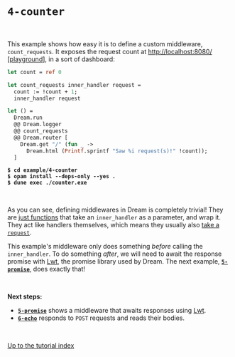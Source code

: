 # `4-counter`

<br>

This example shows how easy it is to define a custom middleware,
`count_requests`. It exposes the request count at
[http://localhost:8080/](http://localhost:8080/)
[[playground](http://dream.as/4-counter)], in a sort of dashboard:

```ocaml
let count = ref 0

let count_requests inner_handler request =
  count := !count + 1;
  inner_handler request

let () =
  Dream.run
  @@ Dream.logger
  @@ count_requests
  @@ Dream.router [
    Dream.get "/" (fun _ ->
      Dream.html (Printf.sprintf "Saw %i request(s)!" !count));
  ]
```
<pre><code><b>$ cd example/4-counter</b>
<b>$ opam install --deps-only --yes .</b>
<b>$ dune exec ./counter.exe</b></code></pre>

<br>

As you can see, defining middlewares in Dream is completely trivial! They are
[just functions](https://aantron.github.io/dream/#type-middleware) that take an
`inner_handler` as a parameter, and wrap it. They act like handlers themselves,
which means they usually also
[take a `request`](https://aantron.github.io/dream/#type-handler).

This example's middleware only does something *before* calling the
`inner_handler`. To do something *after*, we will need to await the response
promise with [Lwt](https://github.com/ocsigen/lwt#readme), the promise library
used by Dream. The next example, [**`5-promise`**](../5-promise#files), does
exactly that!

<br>

**Next steps:**

- [**`5-promise`**](../5-promise#files) shows a middleware that awaits
  responses using [Lwt](https://github.com/ocsigen/lwt).
- [**`6-echo`**](../6-echo#files) responds to `POST` requests and reads their
  bodies.

<br>

[Up to the tutorial index](../#readme)
